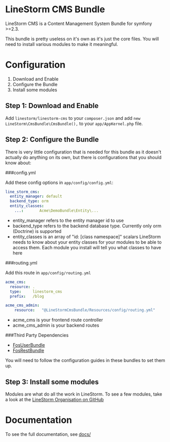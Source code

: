 LineStorm CMS Bundle
=====================

LineStorm CMS is a Content Management System Bundle for symfony >=2.3.

This bundle is pretty useless on it's own as it's just the core files. You will need to install various modules to make
it meaningful.

Configuration
=============
1. Download and Enable
2. Configure the Bundle
3. Install some modules

Step 1: Download and Enable
---------------------------

Add `linestorm/linestorm-cms` to your `composer.json` and add `new LineStorm\CmsBundle\CmsBundle(),` to your `app/AppKernel.php` file.

Step 2: Configure the Bundle
----------------------------

There is very little configuration that is needed for this bundle as it doesn't actually do anything on its own, but 
there is configurations that you should know about:

###config.yml

Add these config options in `app/config/config.yml`:

```yml
line_storm_cms:
  entity_manager: default
  backend_type: orm
  entity_classes:
    ...:       Acme\DemoBundle\Entity\...
```

* entity_manager refers to the entity manager id to use
* backend_type refers to the backend database type. Currently only orm (Doctrine) is supported
* entity_classes is an array of "id: [class namespace]" scalars LineStorm needs to know about your entity classes for
  your modules to be able to access them. Each module you install will tell you what classes to have here

###routing.yml

Add this route in `app/config/routing.yml`

```yml
acme_cms:
  resource: .
  type:     linestorm_cms
  prefix:   /blog

acme_cms_admin:
    resource:   "@LineStormCmsBundle/Resources/config/routing.yml"
```

* acme_cms is your frontend route controller
* acme_cms_admin is your backend routes



###Third Party Dependencies

* [FosUserBundle](https://github.com/FriendsOfSymfony/FOSUserBundle)
* [FosRestBundle](https://github.com/FriendsOfSymfony/FOSRestBundle)

You will need to follow the configuration guides in these bundles to set them up.

Step 3: Install some modules
----------------------------
Modules are what do all the work in LineStorm. To see a few modules, take a look at the [LineStorm Organisation on GitHub](https://github.com/linestorm)


Documentation
=============
To see the full documentation, see  [docs/](docs/index.md)

